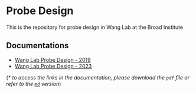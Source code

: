 # Probe Design
This is the repository for probe design in Wang Lab at the Broad Institute



## Documentations
* [Wang Lab Probe Design - 2019](https://github.com/wanglab-broad/probe-design/blob/main/docs/2019-WangLab-probe-design-documentation.pdf)
* [Wang Lab Probe Design - 2023](https://github.com/wanglab-broad/probe-design/blob/main/docs/2023-05-09-probe-design-documentation.pdf) 



(*\* to access the links in the documentation, please download the ```pdf``` file or refer to the [```md```](https://github.com/wanglab-broad/probe-design/blob/main/docs/2023-05-09-probe-design-documentation.md) version*)


